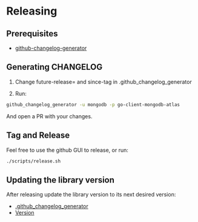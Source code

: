 # Releasing

## Prerequisites

- [github-changelog-generator](https://github.com/github-changelog-generator/github-changelog-generator)

## Generating CHANGELOG

1. Change future-release= and since-tag in .github_changelog_generator

2. Run:

```bash
github_changelog_generator -u mongodb -p go-client-mongodb-atlas
```

And open a PR with your changes.

## Tag and Release

Feel free to use the github GUI to release, or run:

```bash
./scripts/release.sh
```

## Updating the library version

After releasing update the library version to its next desired version:
-  [.github_changelog_generator](.github_changelog_generator)
-  [Version](mongodbatlas/mongodbatlas.go)
